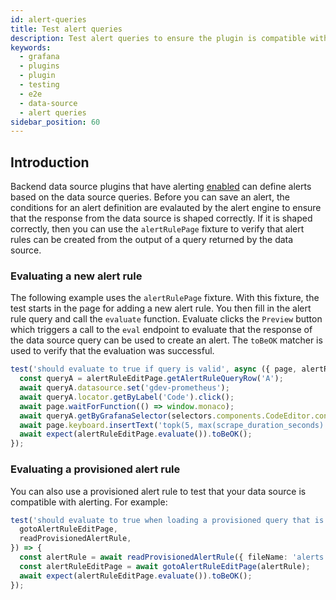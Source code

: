 ```yaml
---
id: alert-queries
title: Test alert queries
description: Test alert queries to ensure the plugin is compatible with alerting
keywords:
  - grafana
  - plugins
  - plugin
  - testing
  - e2e
  - data-source
  - alert queries
sidebar_position: 60
---
```


## Introduction

Backend data source plugins that have alerting [enabled](../../tutorials/build-a-data-source-backend-plugin.md#enable-grafana-alerting) can define alerts based on the data source queries. Before you can save an alert, the conditions for an alert definition are evalauted by the alert engine to ensure that the response from the data source is shaped correctly. If it is shaped correctly, then you can use the `alertRulePage` fixture to verify that alert rules can be created from the output of a query returned by the data source.

### Evaluating a new alert rule

The following example uses the `alertRulePage` fixture. With this fixture, the test starts in the page for adding a new alert rule. You then fill in the alert rule query and call the `evaluate` function. Evaluate clicks the `Preview` button which triggers a call to the `eval` endpoint to evaluate that the response of the data source query can be used to create an alert. The `toBeOK` matcher is used to verify that the evaluation was successful.

```ts
test('should evaluate to true if query is valid', async ({ page, alertRuleEditPage, selectors }) => {
  const queryA = alertRuleEditPage.getAlertRuleQueryRow('A');
  await queryA.datasource.set('gdev-prometheus');
  await queryA.locator.getByLabel('Code').click();
  await page.waitForFunction(() => window.monaco);
  await queryA.getByGrafanaSelector(selectors.components.CodeEditor.container).click();
  await page.keyboard.insertText('topk(5, max(scrape_duration_seconds) by (job))');
  await expect(alertRuleEditPage.evaluate()).toBeOK();
});
```

### Evaluating a provisioned alert rule

You can also use a provisioned alert rule to test that your data source is compatible with alerting. For example:

```ts
test('should evaluate to true when loading a provisioned query that is valid', async ({
  gotoAlertRuleEditPage,
  readProvisionedAlertRule,
}) => {
  const alertRule = await readProvisionedAlertRule({ fileName: 'alerts.yml' });
  const alertRuleEditPage = await gotoAlertRuleEditPage(alertRule);
  await expect(alertRuleEditPage.evaluate()).toBeOK();
});
```
